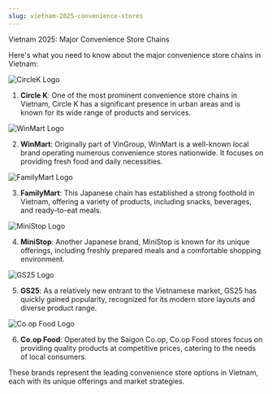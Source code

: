```yaml
---
slug: vietnam-2025-convenience-stores
---
```

Vietnam 2025: Major Convenience Store Chains

Here's what you need to know about the major convenience store chains in Vietnam:

<img src="/images/circleklogo.png" alt="CircleK Logo" class="logo" />

1. **Circle K**: One of the most prominent convenience store chains in Vietnam, Circle K has a significant presence in urban areas and is known for its wide range of products and services.

<img src="/images/winmartlogo.jpg" alt="WinMart Logo" class="logo" />

2. **WinMart**: Originally part of VinGroup, WinMart is a well-known local brand operating numerous convenience stores nationwide. It focuses on providing fresh food and daily necessities.

<img src="/images/familymartlogo.png" alt="FamilyMart Logo" class="logo" />

3. **FamilyMart**: This Japanese chain has established a strong foothold in Vietnam, offering a variety of products, including snacks, beverages, and ready-to-eat meals.

<img src="/images/minishoplogo.jpg" alt="MiniStop Logo" class="logo" />

4. **MiniStop**: Another Japanese brand, MiniStop is known for its unique offerings, including freshly prepared meals and a comfortable shopping environment.

<img src="/images/GS25logo.png" alt="GS25 Logo" class="logo" />

5. **GS25**: As a relatively new entrant to the Vietnamese market, GS25 has quickly gained popularity, recognized for its modern store layouts and diverse product range.

<img src="/images/coopfoodlogo.jpg" alt="Co.op Food Logo" class="logo" />

6. **Co.op Food**: Operated by the Saigon Co.op, Co.op Food stores focus on providing quality products at competitive prices, catering to the needs of local consumers.


These brands represent the leading convenience store options in Vietnam, each with its unique offerings and market strategies.